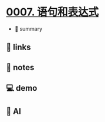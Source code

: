 # [0007. 语句和表达式](https://github.com/Tdahuyou/javascript/tree/main/0007.%20%E8%AF%AD%E5%8F%A5%E5%92%8C%E8%A1%A8%E8%BE%BE%E5%BC%8F)

- 📝 summary

## 🔗 links
## 📒 notes
## 💻 demo
## 🤖 AI
